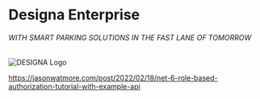 # Designa Enterprise
###### _WITH SMART PARKING SOLUTIONS IN THE FAST LANE OF TOMORROW_

![DESIGNA Logo](https://25895745.fs1.hubspotusercontent-eu1.net/hubfs/25895745/Designa/img/icons/Designa.svg "DESIGNA")



https://jasonwatmore.com/post/2022/02/18/net-6-role-based-authorization-tutorial-with-example-api
